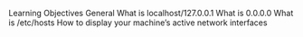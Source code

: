 Learning Objectives
General
What is localhost/127.0.0.1
What is 0.0.0.0
What is /etc/hosts
How to display your machine’s active network interfaces
